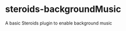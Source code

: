 steroids-backgroundMusic
========================

A basic Steroids plugin to enable background music
